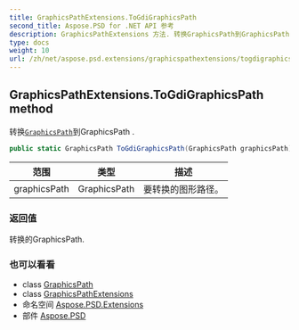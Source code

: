 ```yaml
---
title: GraphicsPathExtensions.ToGdiGraphicsPath
second_title: Aspose.PSD for .NET API 参考
description: GraphicsPathExtensions 方法. 转换GraphicsPath到GraphicsPath .
type: docs
weight: 10
url: /zh/net/aspose.psd.extensions/graphicspathextensions/togdigraphicspath/
---
```

## GraphicsPathExtensions.ToGdiGraphicsPath method

转换[`GraphicsPath`](../../../aspose.psd/graphicspath/)到GraphicsPath .

```csharp
public static GraphicsPath ToGdiGraphicsPath(GraphicsPath graphicsPath)
```

| 范围 | 类型 | 描述 |
| --- | --- | --- |
| graphicsPath | GraphicsPath | 要转换的图形路径。 |

### 返回值

转换的GraphicsPath.

### 也可以看看

* class [GraphicsPath](../../../aspose.psd/graphicspath/)
* class [GraphicsPathExtensions](../)
* 命名空间 [Aspose.PSD.Extensions](../../graphicspathextensions/)
* 部件 [Aspose.PSD](../../../)



